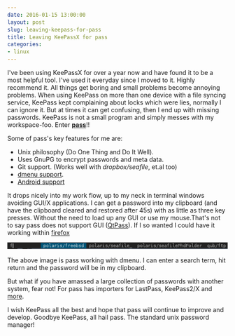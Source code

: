 ```yaml
---
date: 2016-01-15 13:00:00
layout: post
slug: leaving-keepass-for-pass
title: Leaving KeePassX for pass
categories:
- linux
---
```

I've been using KeePassX for over a year now and have found it to be a most helpful tool. I've used it everyday since I moved to it. Highly recommend it. All things get boring and small problems become annoying problems. When using KeePass on more than one device with a file syncing service, KeePass kept complaining about locks which were lies, normally I can ignore it. But at times it can get confusing, then I end up with missing passwords. KeePass is not a small program and simply messes with my workspace-foo. Enter **[pass](http://www.passwordstore.org/)**!! 

Some of pass's key features for me are: 

- Unix philosophy (Do One Thing and Do It Well).
- Uses GnuPG to encrypt passwords and meta data.
- Git support. (Works well with *dropbox/seafile*, et.al too)
- [dmenu support](http://tools.suckless.org/dmenu/scripts/).
- [Android support](https://github.com/zeapo/Android-Password-Store/blob/HEAD/README.md)

It drops nicely into my work flow, up to my neck in terminal windows avoiding GUI/X applications. I can get a password into my clipboard (and have the clipboard cleared and restored after 45s) with as little as three key presses. Without the need to load up any GUI or use my mouse.That's not to say pass does not support GUI ([QtPass](http://www.passwordstore.org/)). If I so wanted I could have it working within [firefox](https://github.com/jvenant/passff#readme)

![dmenu pass](/images/posts/pass_dmenu.png)

The above image is pass working with dmenu. I can enter a search term, hit return and the password will be in my clipboard.

But what if you have amassed a large collection of passwords with another system, fear not! For pass has importers for LastPass, KeePass2/X and [more](http://www.passwordstore.org/#migration).

I wish KeePass all the best and hope that pass will continue to improve and develop. Goodbye KeePass, all hail pass. The standard unix password manager!
